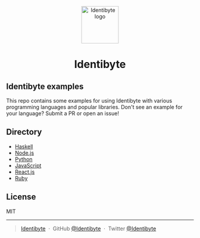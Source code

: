<div align="center">
  <a href="https://identibyte.com">
    <img src="https://identibyte.com/static/img/logo-120x120.png" width="100" alt="Identibyte logo" />
  </a>
</div>

<div align="center">
  <h1>Identibyte</h1>
</div>

## Identibyte examples

This repo contains some examples for using Identibyte with various
programming languages and popular libraries. Don't see an example for
your language? Submit a PR or open an issue!

## Directory

- [Haskell](haskell/README.md)
- [Node.js](nodejs/README.md)
- [Python](python/README.md)
- [JavaScript](javascript/README.md)
- [React.js](javascript/README.md)
- [Ruby](ruby/README.md)

## License

MIT

---

> [Identibyte](https://identibyte.com) &nbsp;&middot;&nbsp;
> GitHub [@Identibyte](https://github.com/identibyte) &nbsp;&middot;&nbsp;
> Twitter [@Identibyte](https://twitter.com/identibyte)
